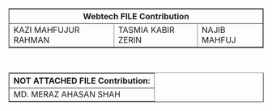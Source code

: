 
<html >
<head>

  <title>Webtech File Contribution</title>
</head>
<body>
  <table border="1">
    <tr>
      <th colspan="3">Webtech FILE Contribution</th>
    </tr>
    <tr>
      <td>KAZI MAHFUJUR RAHMAN</td>
      <td>TASMIA KABIR ZERIN</td>
      <td>NAJIB MAHFUJ</td>
    </tr>
  </table>

  <br>

  <table border="1">
    <tr>
      <th>NOT ATTACHED FILE Contribution:</th>
    </tr>
    <tr>
      <td>MD. MERAZ AHASAN SHAH</td>
    </tr>
  </table>
</body>
</html>
